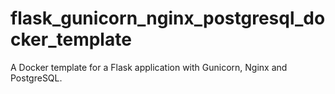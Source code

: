 # flask_gunicorn_nginx_postgresql_docker_template
A Docker template for a Flask application with Gunicorn, Nginx and PostgreSQL.
